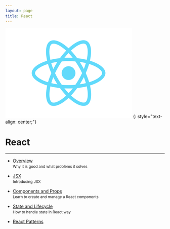 ```yaml
---
layout: page
title: React
---
```


![](/assets/images/react/logo.svg)
{: style="text-align: center;"}

# React

---

- [Overview](slides/overview)
  <br>
  <small>Why it is good and what problems it solves</small>

- [JSX](slides/jsx)
  <br>
  <small>Introducing JSX</small>

- [Components and Props](slides/components)
  <br>
  <small>Learn to create and manage a React components</small>

- [State and Lifecycle](slides/state)
  <br>
  <small>How to handle state in React way</small>

- [React Patterns](slides/patterns)

